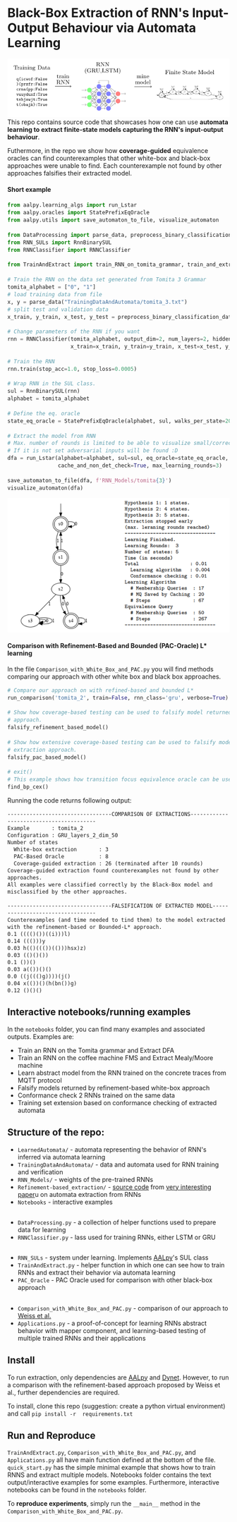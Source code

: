 # Black-Box Extraction of RNN's Input-Output Behaviour via Automata Learning

![High Level Method](high_level_process.png)
This repo contains source code that showcases how one can use **automata learning to extract finite-state models capturing the RNN's input-output behaviour**.

Futhermore, in the repo we show how **coverage-guided** equivalence oracles can find counterexamples that other white-box and black-box approaches were unable to find.
Each counterexample not found by other approaches falsifies their extracted model.
#### Short example
```python
from aalpy.learning_algs import run_Lstar
from aalpy.oracles import StatePrefixEqOracle
from aalpy.utils import save_automaton_to_file, visualize_automaton

from DataProcessing import parse_data, preprocess_binary_classification_data
from RNN_SULs import RnnBinarySUL
from RNNClassifier import RNNClassifier

from TrainAndExtract import train_RNN_on_tomita_grammar, train_and_extract_bp, train_RNN_and_extract_FSM

# Train the RNN on the data set generated from Tomita 3 Grammar
tomita_alphabet = ["0", "1"]
# load training data from file
x, y = parse_data("TrainingDataAndAutomata/tomita_3.txt")
# split test and validation data
x_train, y_train, x_test, y_test = preprocess_binary_classification_data(x, y, tomita_alphabet)

# Change parameters of the RNN if you want
rnn = RNNClassifier(tomita_alphabet, output_dim=2, num_layers=2, hidden_dim=50, batch_size=18,
                    x_train=x_train, y_train=y_train, x_test=x_test, y_test=y_test, nn_type="LSTM")

# Train the RNN
rnn.train(stop_acc=1.0, stop_loss=0.0005)

# Wrap RNN in the SUL class. 
sul = RnnBinarySUL(rnn)
alphabet = tomita_alphabet

# Define the eq. oracle
state_eq_oracle = StatePrefixEqOracle(alphabet, sul, walks_per_state=200, walk_len=6)

# Extract the model from RNN
# Max. number of rounds is limited to be able to visualize small/correct automata.
# If it is not set adversarial inputs will be found :D 
dfa = run_Lstar(alphabet=alphabet, sul=sul, eq_oracle=state_eq_oracle, automaton_type='dfa',
                cache_and_non_det_check=True, max_learning_rounds=3)

save_automaton_to_file(dfa, f'RNN_Models/tomita{3}')
visualize_automaton(dfa)
```
![Result](results.png)

#### Comparison with Refinement-Based and Bounded (PAC-Oracle) L* learning

In the file `Comparison_with_White_Box_and_PAC.py` you will find methods comparing our approach with other white box and black box approaches.
```python
# Compare our approach on with refined-based and bounded L*
run_comparison('tomita_2', train=False, rnn_class='gru', verbose=True)

# Show how coverage-based testing can be used to falsify model returned from refinement-based extraction
# approach.
falsify_refinement_based_model()

# Show how extensive coverage-based testing can be used to falsify model returned from bounded L* black-box
# extraction approach.
falsify_pac_based_model()

# exit()
# This example shows how transition focus equivalence oracle can be used to efficiently find counterexamples.
find_bp_cex()
```
Running the code returns following output:
```
---------------------------------COMPARISON OF EXTRACTIONS----------------------------------------
Example       : tomita_2
Configuration : GRU_layers_2_dim_50
Number of states
  White-box extraction       : 3
  PAC-Based Oracle           : 8
  Coverage-guided extraction : 26 (terminated after 10 rounds)
Coverage-guided extraction found counterexamples not found by other approaches.
All examples were classified correctly by the Black-Box model and misclassified by the other approaches.

---------------------------------FALSIFICATION OF EXTRACTED MODEL---------------------------------
Counterexamples (and time needed to tind them) to the model extracted with the refinement-based or Bounded-L* approach.
0.1 (((()())((i)))l)
0.14 ((()))y
0.03 h(()((())(()))hsx)z)
0.03 (()()())
0.1 ())()
0.03 a(())()()
0.0 ((j((()g))))(j()
0.04 x(())()(h(bn())g)
0.12 ()()()

```
## Interactive notebooks/running examples
In the `notebooks` folder, you can find many examples and associated outputs. Examples are:
- Train an RNN on the Tomita grammar and Extract DFA
- Train an RNN on the coffee machine FMS and Extract Mealy/Moore machine
- Learn abstract model from the RNN trained on the concrete traces from MQTT protocol
- Falsify models returned by refinement-based white-box approach
- Conformance check 2 RNNs trained on the same data
- Training set extension based on conformance checking of extracted automata

## Structure of the repo:
- `LearnedAutomata/` - automata representing the behavior of RNN's inferred via automata learning
- `TrainingDataAndAutomata/` - data and automata used for RNN training and verification 
- `RNN_Models/` - weights of the pre-trained RNNs
- `Refinement-based_extraction/` - [source code]((https://github.com/tech-srl/lstar_extraction)) from [very interesting paper](http://proceedings.mlr.press/v80/weiss18a/weiss18a.pdf)u on automata extraction from RNNs
- `Notebooks` - interactive examples
##
- `DataProcessing.py` - a collection of helper functions used to prepare data for learning
- `RNNClassifier.py` - lass used for training RNNs, either LSTM or GRU
##
- `RNN_SULs` - system under learning. Implements [AALpy](https://github.com/DES-Lab/AALpy)'s SUL class
- `TrainAndExtract.py` - helper function in which one can see how to train RNNs and extract their behavior via automata learning
- `PAC_Oracle` - PAC Oracle used for comparison with other black-box approach
##
- `Comparison_with_White_Box_and_PAC.py` - comparison of our approach to [Weiss et al.](https://github.com/tech-srl/lstar_extraction)
- `Applications.py` - a proof-of-concept for learning RNNs abstract behavior with mapper component, and learning-based testing of multiple trained RNNs and their applications

## Install

To run extraction, only dependencies are [AALpy](https://github.com/DES-Lab/AALpy) and [Dynet](https://dynet.readthedocs.io/en/latest/).
However, to run a comparison with the refinement-based approach proposed by Weiss et al., further dependencies are required.

To install, clone this repo (suggestion: create a python virtual environment) and call
``
pip install -r  requirements.txt
``

## Run and Reproduce
`TrainAndExtract.py`, `Comparison_with_White_Box_and_PAC.py`, and `Applications.py` all have main function defined at the bottom of the file.
`quick_start.py` has the simple minimal example that shows how to train RNNS and extract multiple models.
Notebooks folder contains the text output/interactive examples for some examples.
Furthermore, interactive notebooks can be found in the `notebooks` folder.

To **reproduce experiments**, simply run the ``__main__`` method in the `Comparison_with_White_Box_and_PAC.py`.